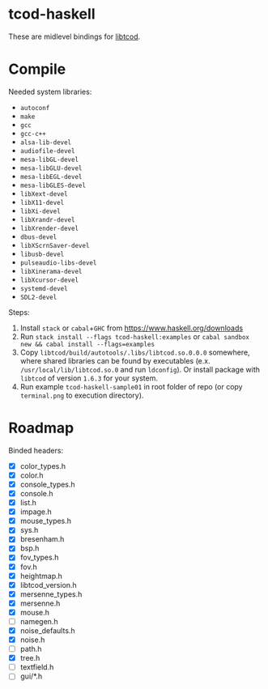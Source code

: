 # tcod-haskell

These are midlevel bindings for [libtcod](https://bitbucket.org/libtcod/libtcod).

# Compile

Needed system libraries:
- `autoconf`
- `make`
- `gcc`
- `gcc-c++`
- `alsa-lib-devel`
- `audiofile-devel`
- `mesa-libGL-devel`
- `mesa-libGLU-devel`
- `mesa-libEGL-devel`
- `mesa-libGLES-devel`
- `libXext-devel`
- `libX11-devel`
- `libXi-devel`
- `libXrandr-devel`
- `libXrender-devel`
- `dbus-devel`
- `libXScrnSaver-devel`
- `libusb-devel`
- `pulseaudio-libs-devel`
- `libXinerama-devel`
- `libXcursor-devel`
- `systemd-devel`
- `SDL2-devel`

Steps:
1. Install `stack` or `cabal`+`GHC` from https://www.haskell.org/downloads
2. Run `stack install --flags tcod-haskell:examples` or `cabal sandbox new && cabal install --flags=examples`
3. Copy `libtcod/build/autotools/.libs/libtcod.so.0.0.0` somewhere, where shared libraries can be found by executables (e.x. `/usr/local/lib/libtcod.so.0` and run `ldconfig`). Or install package with `libtcod` of version `1.6.3` for your system.
4. Run example `tcod-haskell-sample01` in root folder of repo (or copy `terminal.png` to execution directory).

# Roadmap

Binded headers:

- [x] color_types.h
- [x] color.h
- [x] console_types.h
- [x] console.h
- [x] list.h
- [x] impage.h
- [x] mouse_types.h
- [x] sys.h
- [x] bresenham.h
- [x] bsp.h
- [x] fov_types.h
- [x] fov.h
- [x] heightmap.h
- [x] libtcod_version.h
- [x] mersenne_types.h
- [x] mersenne.h
- [x] mouse.h
- [ ] namegen.h
- [x] noise_defaults.h
- [x] noise.h
- [ ] path.h
- [x] tree.h
- [ ] textfield.h
- [ ] gui/*.h
